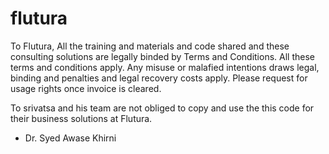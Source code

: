 # flutura
To Flutura,
All the training and materials and code shared and these consulting solutions are legally binded by Terms and Conditions. All these terms and conditions apply. Any misuse or malafied intentions draws legal, binding and penalties and legal recovery costs apply. Please request for usage rights once invoice is cleared. 

To srivatsa and his team are not obliged to copy and use the this code for their business solutions at Flutura. 
- Dr. Syed Awase Khirni
